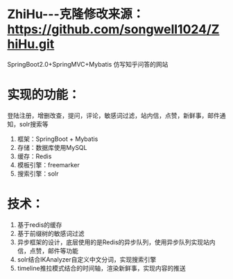 # ZhiHu---克隆修改来源：https://github.com/songwell1024/ZhiHu.git

SpringBoot2.0+SpringMVC+Mybatis 仿写知乎问答的网站
# 实现的功能：
登陆注册，增删改查，提问，评论，敏感词过滤，站内信，点赞，新鲜事，邮件通知，solr搜索等<br>
  1. 框架：SpringBoot + Mybatis<br>
  2. 存储：数据库使用MySQL<br>
  3. 缓存：Redis<br>
  4. 模板引擎：freemarker<br>
  5. 搜索引擎：solr<br>
# 技术：
  1. 基于redis的缓存 <br>
  2. 基于前缀树的敏感词过滤 <br>
  3. 异步框架的设计，底层使用的是Redis的异步队列，使用异步队列实现站内信，点赞，邮件等功能 <br>
  4. solr结合IKAnalyzer自定义中文分词，实现搜索引擎 <br>
  5. timeline推拉模式结合的时间轴，渲染新鲜事，实现内容的推送<br>
